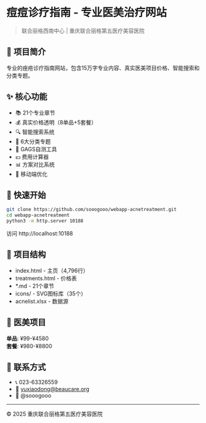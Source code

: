# 痘痘诊疗指南 - 专业医美治疗网站

> 联合丽格西南中心 | 重庆联合丽格第五医疗美容医院

## 📖 项目简介

专业的痤疮诊疗指南网站，包含15万字专业内容、真实医美项目价格、智能搜索和分类专题。

## ✨ 核心功能

- 📚 21个专业章节
- 💰 真实价格透明（8单品+5套餐）
- 🔍 智能搜索系统
- 📂 6大分类专题
- 🧪 GAGS自测工具
- 💵 费用计算器
- 📊 方案对比系统
- 📱 移动端优化

## 🚀 快速开始

```bash
git clone https://github.com/sooogooo/webapp-acnetreatment.git
cd webapp-acnetreatment
python3 -m http.server 10188
```

访问 http://localhost:10188

## 📁 项目结构

- index.html - 主页（4,796行）
- treatments.html - 价格表
- *.md - 21个章节
- icons/ - SVG图标库（35个）
- acnelist.xlsx - 数据源

## 💊 医美项目

**单品**: ¥99-¥4580  
**套餐**: ¥980-¥8800

## 📱 联系方式

- 📞 023-63326559
- 📧 yuxiaodong@beaucare.org
- 💬 @sooogooo

---

© 2025 重庆联合丽格第五医疗美容医院

